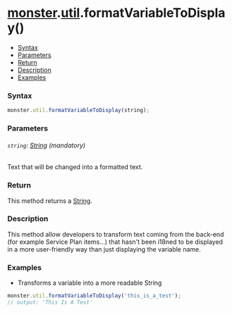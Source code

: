 # [monster][monster].[util][util].formatVariableToDisplay()

* [Syntax](#syntax)
* [Parameters](#parameters)
* [Return](#return)
* [Description](#description)
* [Examples](#examples)

### Syntax
```javascript
monster.util.formatVariableToDisplay(string);
```

### Parameters

###### `string`: [String][string_literal] (mandatory)

Text that will be changed into a formatted text.

### Return
This method returns a [String][string_literal].

### Description
This method allow developers to transform text coming from the back-end (for example Service Plan items...) that hasn't been i18ned to be displayed in a more user-friendly way than just displaying the variable name.

### Examples
* Transforms a variable into a more readable String
```javascript
monster.util.formatVariableToDisplay('this_is_a_test');
// output: 'This Is A Test'
```

[monster]: ../../monster.md
[util]: ../util.md

[string_literal]: https://developer.mozilla.org/en-US/docs/Web/JavaScript/Guide/Values,_variables,_and_literals#String_literals
